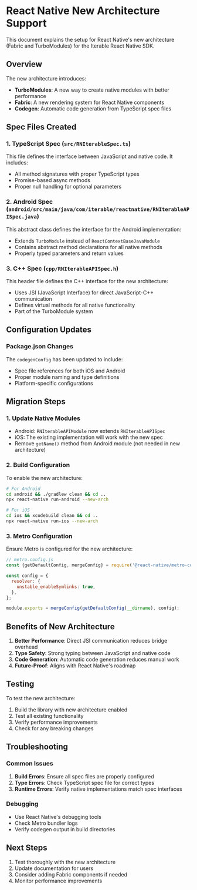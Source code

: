 # React Native New Architecture Support

This document explains the setup for React Native's new architecture (Fabric and TurboModules) for the Iterable React Native SDK.

## Overview

The new architecture introduces:
- **TurboModules**: A new way to create native modules with better performance
- **Fabric**: A new rendering system for React Native components
- **Codegen**: Automatic code generation from TypeScript spec files

## Spec Files Created

### 1. TypeScript Spec (`src/RNIterableSpec.ts`)
This file defines the interface between JavaScript and native code. It includes:
- All method signatures with proper TypeScript types
- Promise-based async methods
- Proper null handling for optional parameters

### 2. Android Spec (`android/src/main/java/com/iterable/reactnative/RNIterableAPISpec.java`)
This abstract class defines the interface for the Android implementation:
- Extends `TurboModule` instead of `ReactContextBaseJavaModule`
- Contains abstract method declarations for all native methods
- Properly typed parameters and return values

### 3. C++ Spec (`cpp/RNIterableAPISpec.h`)
This header file defines the C++ interface for the new architecture:
- Uses JSI (JavaScript Interface) for direct JavaScript-C++ communication
- Defines virtual methods for all native functionality
- Part of the TurboModule system

## Configuration Updates

### Package.json Changes
The `codegenConfig` has been updated to include:
- Spec file references for both iOS and Android
- Proper module naming and type definitions
- Platform-specific configurations

## Migration Steps

### 1. Update Native Modules
- Android: `RNIterableAPIModule` now extends `RNIterableAPISpec`
- iOS: The existing implementation will work with the new spec
- Remove `getName()` method from Android module (not needed in new architecture)

### 2. Build Configuration
To enable the new architecture:

```bash
# For Android
cd android && ./gradlew clean && cd ..
npx react-native run-android --new-arch

# For iOS
cd ios && xcodebuild clean && cd ..
npx react-native run-ios --new-arch
```

### 3. Metro Configuration
Ensure Metro is configured for the new architecture:

```javascript
// metro.config.js
const {getDefaultConfig, mergeConfig} = require('@react-native/metro-config');

const config = {
  resolver: {
    unstable_enableSymlinks: true,
  },
};

module.exports = mergeConfig(getDefaultConfig(__dirname), config);
```

## Benefits of New Architecture

1. **Better Performance**: Direct JSI communication reduces bridge overhead
2. **Type Safety**: Strong typing between JavaScript and native code
3. **Code Generation**: Automatic code generation reduces manual work
4. **Future-Proof**: Aligns with React Native's roadmap

## Testing

To test the new architecture:

1. Build the library with new architecture enabled
2. Test all existing functionality
3. Verify performance improvements
4. Check for any breaking changes

## Troubleshooting

### Common Issues

1. **Build Errors**: Ensure all spec files are properly configured
2. **Type Errors**: Check TypeScript spec file for correct types
3. **Runtime Errors**: Verify native implementations match spec interfaces

### Debugging

- Use React Native's debugging tools
- Check Metro bundler logs
- Verify codegen output in build directories

## Next Steps

1. Test thoroughly with the new architecture
2. Update documentation for users
3. Consider adding Fabric components if needed
4. Monitor performance improvements
